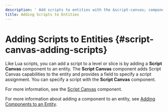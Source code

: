 ```yaml
---
description: ' Add scripts to entities with the &script-canvas; component in &ALYlong;. '
title: Adding Scripts to Entities
---
```

# Adding Scripts to Entities {#script-canvas-adding-scripts}

Like Lua scripts, you can add a script to a level or slice is by adding a **Script Canvas** component to an entity\. The **Script Canvas** component adds Script Canvas capabilities to the entity and provides a field to specify a script assignment\. You can specify a script with the **Script Canvas** component\.

For more information, see the [Script Canvas](/docs/userguide/components/script-canvas.md) component\.

For more information about adding a component to an entity, see [Adding Components to an Entity](/docs/userguide/components/working-adding.md)\.